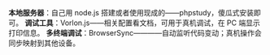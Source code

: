 **本地服务器**：自己用 node.js 搭建或者使用现成的——phpstudy，傻瓜式安装即可。
**调试工具**：Vorlon.js——相关配置看文档，可用于真机调试，在 PC 端显示打印信息。
**多终端调试**：BrowserSync————自动监听代码变动；真机操作会同步映射到其他设备。
